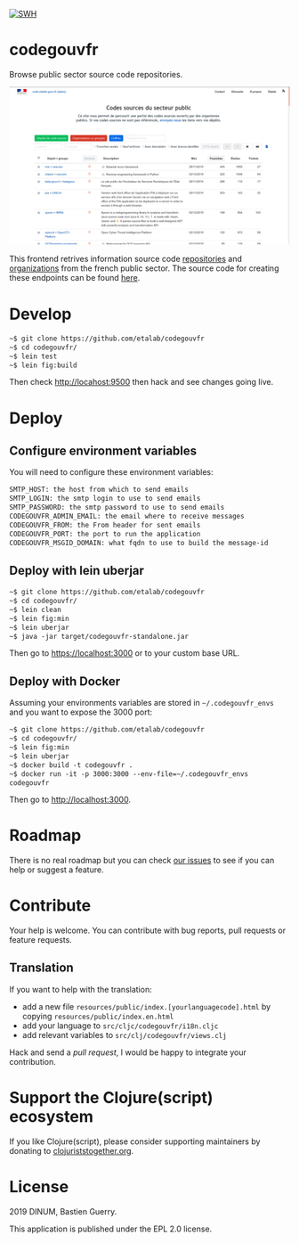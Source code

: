 [![SWH](https://archive.softwareheritage.org/badge/origin/https://github.com/etalab/codegouvfr/)](https://archive.softwareheritage.org/browse/origin/https://github.com/etalab/codegouvfr/)

# codegouvfr

Browse public sector source code repositories.

![img](codegouvfr.png)

This frontend retrives information source code [repositories](https://api-code.etalab.gouv.fr/api/repertoires/all) and [organizations](https://api-code.etalab.gouv.fr/api/organisations/all) from the french public sector.  The source code for creating these endpoints can be found [here](https://github.com/etalab/data-codes-sources-fr).

# Develop

    ~$ git clone https://github.com/etalab/codegouvfr
    ~$ cd codegouvfr/
    ~$ lein test
    ~$ lein fig:build

Then check <http://locahost:9500> then hack and see changes going live.

# Deploy

## Configure environment variables

You will need to configure these environment variables:

    SMTP_HOST: the host from which to send emails
    SMTP_LOGIN: the smtp login to use to send emails
    SMTP_PASSWORD: the smtp password to use to send emails
    CODEGOUVFR_ADMIN_EMAIL: the email where to receive messages
    CODEGOUVFR_FROM: the From header for sent emails
    CODEGOUVFR_PORT: the port to run the application
    CODEGOUVFR_MSGID_DOMAIN: what fqdn to use to build the message-id

## Deploy with lein uberjar

    ~$ git clone https://github.com/etalab/codegouvfr
    ~$ cd codegouvfr/
    ~$ lein clean
    ~$ lein fig:min
    ~$ lein uberjar
    ~$ java -jar target/codegouvfr-standalone.jar

Then go to <https://localhost:3000> or to your custom base URL.

## Deploy with Docker

Assuming your environments variables are stored in `~/.codegouvfr_envs`
and you want to expose the 3000 port:

    ~$ git clone https://github.com/etalab/codegouvfr
    ~$ cd codegouvfr/
    ~$ lein fig:min
    ~$ lein uberjar
    ~$ docker build -t codegouvfr .
    ~$ docker run -it -p 3000:3000 --env-file=~/.codegouvfr_envs codegouvfr

Then go to <http://localhost:3000>.

# Roadmap

There is no real roadmap but you can check [our issues](https://github.com/etalab/codegouvfr/issues) to see if you can help or suggest a feature.

# Contribute

Your help is welcome.  You can contribute with bug reports, pull requests or feature requests.

## Translation

If you want to help with the translation:

- add a new file `resources/public/index.[yourlanguagecode].html` by copying `resources/public/index.en.html`
- add your language to `src/cljc/codegouvfr/i18n.cljc`
- add relevant variables to `src/clj/codegouvfr/views.clj`

Hack and send a *pull request*, I would be happy to integrate your contribution.

# Support the Clojure(script) ecosystem

If you like Clojure(script), please consider supporting maintainers by donating to [clojuriststogether.org](https://www.clojuriststogether.org).

# License

2019 DINUM, Bastien Guerry.

This application is published under the EPL 2.0 license.
